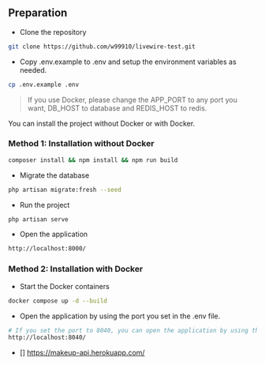 ## Preparation

- Clone the repository
```bash
git clone https://github.com/w99910/livewire-test.git  
```

- Copy .env.example to .env and setup the environment variables as needed.
```bash
cp .env.example .env
```

> If you use Docker, please change the APP_PORT to any port you want, DB_HOST to database and REDIS_HOST to redis.


You can install the project without Docker or with Docker.


### Method 1: Installation without Docker
```bash
composer install && npm install && npm run build
```

- Migrate the database
```bash
php artisan migrate:fresh --seed
```

- Run the project
```bash
php artisan serve
```

- Open the application
```bash
http://localhost:8000/
```

### Method 2: Installation with Docker

- Start the Docker containers
```bash
docker compose up -d --build
```

- Open the application by using the port you set in the .env file. 
```bash
# If you set the port to 8040, you can open the application by using the following URL.
http://localhost:8040/
```

- [] https://makeup-api.herokuapp.com/